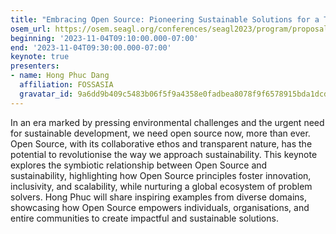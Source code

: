 ```yaml
---
title: "Embracing Open Source: Pioneering Sustainable Solutions for a Thriving Future"
osem_url: https://osem.seagl.org/conferences/seagl2023/program/proposals/1015
beginning: '2023-11-04T09:10:00.000-07:00'
end: '2023-11-04T09:30:00.000-07:00'
keynote: true
presenters:
- name: Hong Phuc Dang
  affiliation: FOSSASIA
  gravatar_id: 9a6dd9b409c5483b06f5f9a4358e0fadbea8078f9f6578915bda1dcd0333259f
---
```


In an era marked by pressing environmental challenges and the urgent need for sustainable development, we need open source now, more than ever. Open Source, with its collaborative ethos and transparent nature, has the potential to revolutionise the way we approach sustainability. This keynote explores the symbiotic relationship between Open Source and sustainability, highlighting how Open Source principles foster innovation, inclusivity, and scalability, while nurturing a global ecosystem of problem solvers. Hong Phuc will share inspiring examples from diverse domains, showcasing how Open Source empowers individuals, organisations, and entire communities to create impactful and sustainable solutions.
